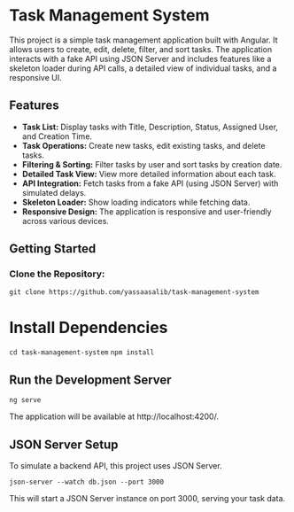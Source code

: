 # Task Management System

This project is a simple task management application built with Angular. It allows users to create, edit, delete, filter, and sort tasks. The application interacts with a fake API using JSON Server and includes features like a skeleton loader during API calls, a detailed view of individual tasks, and a responsive UI.

## Features

- **Task List:** Display tasks with Title, Description, Status, Assigned User, and Creation Time.
- **Task Operations:** Create new tasks, edit existing tasks, and delete tasks.
- **Filtering & Sorting:** Filter tasks by user and sort tasks by creation date.
- **Detailed Task View:** View more detailed information about each task.
- **API Integration:** Fetch tasks from a fake API (using JSON Server) with simulated delays.
- **Skeleton Loader:** Show loading indicators while fetching data.
- **Responsive Design:** The application is responsive and user-friendly across various devices.

## Getting Started

### Clone the Repository:
`git clone https://github.com/yassaasalib/task-management-system`


# Install Dependencies
`cd task-management-system`
`npm install`

## Run the Development Server
`ng serve`

The application will be available at http://localhost:4200/.

## JSON Server Setup
To simulate a backend API, this project uses JSON Server.

`json-server --watch db.json --port 3000`

This will start a JSON Server instance on port 3000, serving your task data.

